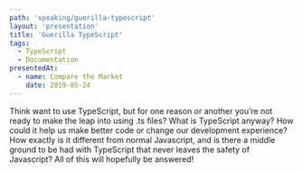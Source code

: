 ```yaml
---
path: 'speaking/guerilla-typescript'
layout: 'presentation'
title: 'Guerilla TypeScript'
tags:
  - TypeScript
  - Documentation
presentedAt:
  - name: Compare the Market
    date: 2019-05-24
---
```


Think want to use TypeScript, but for one reason or another you’re not ready to make the leap into using .ts files? What is TypeScript anyway? How could it help us make better code or change our development experience? How exactly is it different from normal Javascript, and is there a middle ground to be had with TypeScript that never leaves the safety of Javascript? All of this will hopefully be answered!
